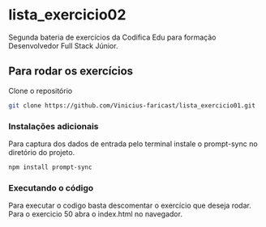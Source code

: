 <h1>lista_exercicio02</h1>

Segunda bateria de exercícios da Codifica Edu para formação Desenvolvedor Full Stack Júnior.

## Para rodar os exercícios

Clone o repositório

```bash
git clone https://github.com/Vinicius-faricast/lista_exercicio01.git
```

### Instalações adicionais

Para captura dos dados de entrada pelo terminal instale o prompt-sync no diretório do projeto.

```bash
npm install prompt-sync
```

### Executando o código

Para executar o codigo basta descomentar o exercício que deseja rodar.
Para o exercicio 50 abra o index.html no navegador.
